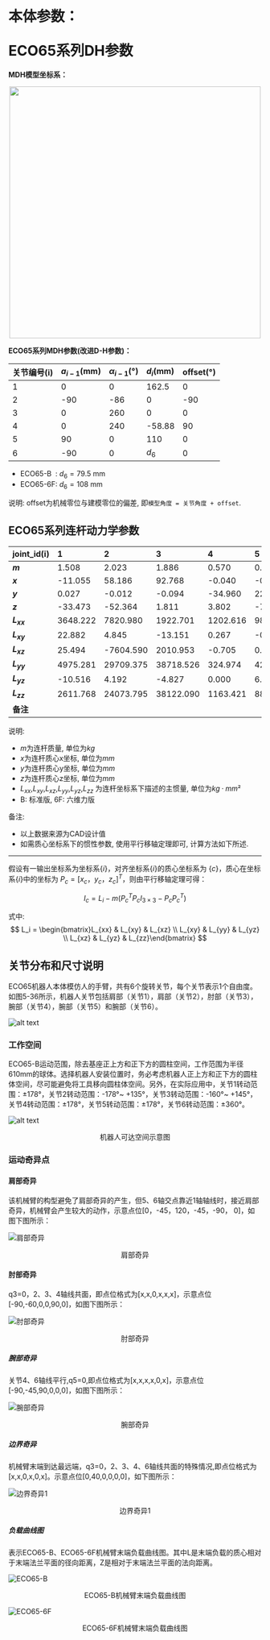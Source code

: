 # <p class="hidden">本体参数：</p>ECO65系列DH参数

**MDH模型坐标系：**

<div align="center"> <img src="../robotParameter/doc/ECO65.png" width = 500 /> </div>

**ECO65系列MDH参数(改进D-H参数)：**

|关节编号(i)|$a_{i-1}$(mm)|$\alpha_{i -1}$(°)|$d_i$(mm)|offset(°)|
|:--|:--|:--|:--|:--|
|   1   |   0  |   0  | 162.5  |    0  |
|   2   | -90  | -86  |   0    |  -90  |
|   3   |   0  | 260  |   0    |    0  |
|   4   |   0  | 240  | -58.88 |   90  |
|   5   |  90  |   0  |  110   |    0  |
|   6   | -90  |   0  |  $d_6$ |    0  |

- ECO65-B &nbsp;: $d_6=79.5$ mm
- ECO65-6F: $d_6=108$ mm

说明: offset为机械零位与建模零位的偏差, 即`模型角度 = 关节角度 + offset`.

## ECO65系列连杆动力学参数

|   joint_id(i)   |  1    |  2    |  3    |  4    |  5    |  6    |  -    |
|:--   |:--    |:--    |:--    |:--    |:--    |:--    |:--    |
| **$m$**       | 1.508  | 2.023  | 1.886  | 0.570  | 0.641  | 0.107  | 0.248  |
| **$x$**       | -11.055| 58.186 | 92.768 | -0.040 | -0.040 | -0.506 | -0.426 |
| **$y$**       | 0.027  | -0.012 | -0.094 | -34.960| 22.647 | 0.255  | 0.237  |
| **$z$**       | -33.473| -52.364| 1.811  | 3.802  | -7.366 | -10.801| -27.223|
| **$L_{xx}$**  | 3648.222 | 7820.980 | 1922.701 | 1202.616 | 987.154 | 50.918 | 308.844 |
| **$L_{xy}$**  | 22.882  | 4.845  | -13.151| 0.267  | -0.046 | -3.136 | -3.781 |
| **$L_{xz}$**  | 25.494  | -7604.590 | 2010.953 | -0.705 | 0.749  | -0.699 | -1.468 |
| **$L_{yy}$**  | 4975.281 | 29709.375 | 38718.526 | 324.974 | 428.173 | 47.420 | 304.616 |
| **$L_{yz}$**  | -10.516 | 4.192  | -4.827 | 0.000  | 6.408  | 0.388  | 0.888  |
| **$L_{zz}$**  | 2611.768 | 24073.795 | 38122.090 | 1163.421 | 886.381 | 60.350 | 122.620 |
| **备注**       |         |         |         |         |         | B       | 6F     |

说明:
- $m$为连杆质量, 单位为$kg$
- $x$为连杆质心x坐标, 单位为$mm$
- $y$为连杆质心y坐标, 单位为$mm$
- $z$为连杆质心z坐标, 单位为$mm$
- $L_{xx}$,$L_{xy}$,$L_{xz}$,$L_{yy}$,$L_{yz}$,$L_{zz}$ 为连杆坐标系下描述的主惯量, 单位为$kg·mm²$
- B: 标准版, 6F: 六维力版

备注:

- 以上数据来源为CAD设计值
- 如需质心坐标系下的惯性参数, 使用平行移轴定理即可, 计算方法如下所述.

---

假设有一输出坐标系为坐标系$\{i\}$，对齐坐标系$\{i\}$的质心坐标系为 $\{c\}$，质心在坐标系$\{i\}$中的坐标为 $P_c = [x_c  ，y_c， z_c]^T$，则由平行移轴定理可得：

$$I_c = L_i - m (P_{c}^{T}P_cI_{3×3} - P_cP_{c}^{T})$$

式中:
$$
L_i = \begin{bmatrix}L_{xx} & L_{xy} & L_{xz} \\ L_{xy} & L_{yy} & L_{yz} \\ L_{xz} & L_{yz} & L_{zz}\end{bmatrix}
$$

## 关节分布和尺寸说明

ECO65机器人本体模仿人的手臂，共有6个旋转关节，每个关节表示1个自由度。如图5-36所示，机器人关节包括肩部（关节1），肩部（关节2），肘部（关节3），腕部（关节4），腕部（关节5）和腕部（关节6）。

![alt text](<../robotParameter/doc/ECO_65_image1.png>)

### 工作空间

ECO65-B运动范围，除去基座正上方和正下方的圆柱空间，工作范围为半径610mm的球体。选择机器人安装位置时，务必考虑机器人正上方和正下方的圆柱体空间，尽可能避免将工具移向圆柱体空间。另外，在实际应用中，关节1转动范围：±178°，关节2转动范围：-178°~ +135°，关节3转动范围：-160°~ +145°，关节4转动范围：±178°，关节5转动范围：±178°，关节6转动范围：±360°。

![alt text](<../robotParameter/doc/ECO_65_image2.png>)

<center>机器人可达空间示意图</center>

### 运动奇异点

#### 肩部奇异

该机械臂的构型避免了肩部奇异的产生，但5、6轴交点靠近1轴轴线时，接近肩部奇异，机械臂会产生较大的动作，示意点位[0，-45，120，-45，-90， 0]，如图下图所示：

![肩部奇异](../robotParameter/doc/ECO_65_image3.png)

<center>肩部奇异</center>

#### 肘部奇异

q3=0，2、3、4轴线共面，即点位格式为[x,x,0,x,x,x]，示意点位[-90,-60,0,0,90,0]，如图下图所示：

![肘部奇异](../robotParameter/doc/ECO_65_image4.png)

<center>肘部奇异</center>

##### 腕部奇异

关节4、6轴线平行,q5=0,即点位格式为[x,x,x,x,0,x]，示意点位[-90,-45,90,0,0,0]，如图下图所示：

![腕部奇异](../robotParameter/doc/ECO_65_image5.png)

<center>腕部奇异</center>

##### 边界奇异

机械臂末端到达最远端，q3=0，2、3、4、6轴线共面的特殊情况,即点位格式为[x,x,0,x,0,x]。示意点位[0,40,0,0,0,0]，如下图所示：

![边界奇异1](../robotParameter/doc/ECO_65_image6.png)

<center>边界奇异1</center>

##### 负载曲线图

表示ECO65-B、ECO65-6F机械臂末端负载曲线图。其中L是末端负载的质心相对于末端法兰平面的径向距离，Z是相对于末端法兰平面的法向距离。

![ECO65-B](../robotParameter/doc/ECO_65_image7.png)

<center>ECO65-B机械臂末端负载曲线图</center>

![ECO65-6F](../robotParameter/doc/ECO_65_image8.png)

<center>ECO65-6F机械臂末端负载曲线图</center>
